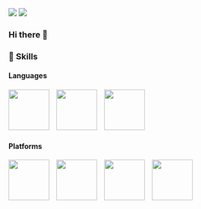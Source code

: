 <a href="https://khjtech.tistory.com" target="_blank"><img src="https://img.shields.io/badge/blog-000000?style=flat-square&logo=Tistory&logoColor=white"/></a>
<img src="https://img.shields.io/badge/icon0320@naver.com-03C75A?style=flat-square&logo=Naver&logoColor=white"/>

### Hi there 👋

### 💪 Skills
#### Languages
<p>
  <img src="http://1.234.189.11/gitlogo/Java-e.png" style="height:80px;margin-right:10px;">
  <img src="http://1.234.189.11/gitlogo/javascript.png" style="height:80px;margin-right:10px;">
  <img src="http://1.234.189.11/gitlogo/sql.png" style="height:80px;margin-right:10px;">
</p>

#### Platforms 
<p>
  <img src="http://1.234.189.11/gitlogo/spring.png" style="height:80px;margin-right:10px;">
  <img src="http://1.234.189.11/gitlogo/springbooticon.png" style="height:80px;margin-right:10px;">
  <img src="http://1.234.189.11/gitlogo/springdata.png" style="height:80px;margin-right:10px;">
  <img src="http://1.234.189.11/gitlogo/querydsl.png" style="height:80px;margin-right:10px;">
</P>



<!--
**icon7777/icon7777** is a ✨ _special_ ✨ repository because its `README.md` (this file) appears on your GitHub profile.

![Anurag's GitHub stats](https://github-readme-stats.vercel.app/api?username=icon7777&show_icons=true&theme=radical)

Here are some ideas to get you started:

- 🔭 I’m currently working on ...
- 🌱 I’m currently learning ...
- 👯 I’m looking to collaborate on ...
- 🤔 I’m looking for help with ...
- 💬 Ask me about ...
- 📫 How to reach me: ...
- 😄 Pronouns: ...
- ⚡ Fun fact: ...
-->
